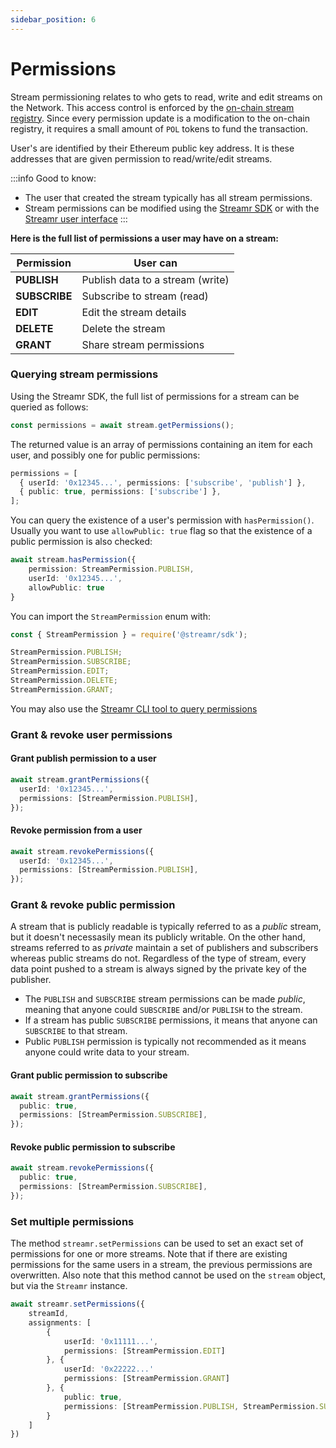 ```yaml
---
sidebar_position: 6
---
```


# Permissions

Stream permissioning relates to who gets to read, write and edit streams on the Network. This access control is enforced by the [on-chain stream registry](../../streamr-network/smart-contracts.md). Since every permission update is a modification to the on-chain registry, it requires a small amount of `POL` tokens to fund the transaction.

User's are identified by their Ethereum public key address. It is these addresses that are given permission to read/write/edit streams.

:::info Good to know:

- The user that created the stream typically has all stream permissions.
- Stream permissions can be modified using the [Streamr SDK](https://www.npmjs.com/package/@streamr/sdk) or with the [Streamr user interface](https://streamr.network/core)
:::

**Here is the full list of permissions a user may have on a stream:**

| Permission    | User can                         |
| ------------- | -------------------------------- |
| **PUBLISH**   | Publish data to a stream (write) |
| **SUBSCRIBE** | Subscribe to stream (read)       |
| **EDIT**      | Edit the stream details          |
| **DELETE**    | Delete the stream                |
| **GRANT**     | Share stream permissions         |

### Querying stream permissions

Using the Streamr SDK, the full list of permissions for a stream can be queried as follows:

```ts
const permissions = await stream.getPermissions();
```

The returned value is an array of permissions containing an item for each user, and possibly one for public permissions:

```ts
permissions = [
  { userId: '0x12345...', permissions: ['subscribe', 'publish'] },
  { public: true, permissions: ['subscribe'] },
];
```

You can query the existence of a user's permission with `hasPermission()`. Usually you want to use `allowPublic: true` flag so that the existence of a public permission is also checked:

```ts
await stream.hasPermission({
    permission: StreamPermission.PUBLISH,
    userId: '0x12345...',
    allowPublic: true
}
```

You can import the `StreamPermission` enum with:

```ts
const { StreamPermission } = require('@streamr/sdk');

StreamPermission.PUBLISH;
StreamPermission.SUBSCRIBE;
StreamPermission.EDIT;
StreamPermission.DELETE;
StreamPermission.GRANT;
```

You may also use the [Streamr CLI tool to query permissions](../cli-tool#permission)

### Grant & revoke user permissions

#### Grant publish permission to a user

```ts
await stream.grantPermissions({
  userId: '0x12345...',
  permissions: [StreamPermission.PUBLISH],
});
```

#### Revoke permission from a user

```ts
await stream.revokePermissions({
  userId: '0x12345...',
  permissions: [StreamPermission.PUBLISH],
});
```

### Grant & revoke public permission

A stream that is publicly readable is typically referred to as a _public_ stream, but it doesn't necessasily mean its publicly writable. On the other hand, streams referred to as _private_ maintain a set of publishers and subscribers whereas public streams do not. Regardless of the type of stream, every data point pushed to a stream is always signed by the private key of the publisher.

- The `PUBLISH` and `SUBSCRIBE` stream permissions can be made _public_, meaning that anyone could `SUBSCRIBE` and/or `PUBLISH` to the stream.
- If a stream has public `SUBSCRIBE` permissions, it means that anyone can `SUBSCRIBE` to that stream.
- Public `PUBLISH` permission is typically not recommended as it means anyone could write data to your stream.

#### Grant public permission to subscribe

```ts
await stream.grantPermissions({
  public: true,
  permissions: [StreamPermission.SUBSCRIBE],
});
```

#### Revoke public permission to subscribe

```ts
await stream.revokePermissions({
  public: true,
  permissions: [StreamPermission.SUBSCRIBE],
});
```

### Set multiple permissions

The method `streamr.setPermissions` can be used to set an exact set of permissions for one or more streams. Note that if there are existing permissions for the same users in a stream, the previous permissions are overwritten. Also note that this method cannot be used on the `stream` object, but via the `Streamr` instance.

```ts
await streamr.setPermissions({
    streamId,
    assignments: [
        {
            userId: '0x11111...',
            permissions: [StreamPermission.EDIT]
        }, {
            userId: '0x22222...'
            permissions: [StreamPermission.GRANT]
        }, {
            public: true,
            permissions: [StreamPermission.PUBLISH, StreamPermission.SUBSCRIBE]
        }
    ]
})
```
